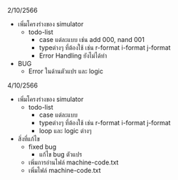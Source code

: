 2/10/2566
- เพิ่มโครงร่างของ simulator
    - todo-list
        - case แต่ละแบบ เช่น add 000, nand 001
        - typeต่างๆ ที่ต้องใช้ เช่น r-format i-format j-format
        - Error Handling ยังไม่ได้ทำ
- BUG
    - Error ในด้านตัวแปร และ logic

4/10/2566
- เพิ่มโครงร่างของ simulator
  - todo-list
    - case แต่ละแบบ
    - typeต่างๆ ที่ต้องใช้ เช่น r-format i-format j-format
    - loop และ logic ต่างๆ
- สิ่งที่แก้ไข
  - fixed bug
    - แก้ไข bug ตัวแปร
  - เพิ่มการอ่านไฟล์ machine-code.txt
  - เพิ่มไฟล์ machine-code.txt
  